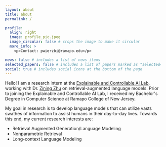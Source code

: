 ```yaml
---
layout: about
title: about
permalink: /

profile:
  align: right
  image: profile_pic.jpeg
  image_circular: false # crops the image to make it circular
  more_info: >
    <p>Contact: pwierzbi@ramapo.edu</p>

news: false # includes a list of news items
selected_papers: false # includes a list of papers marked as "selected={true}"
social: true # includes social icons at the bottom of the page
---
```


Hello! I am a research intern at the [Explainable and Controllable AI Lab](https://ziningzhu.github.io/research/), working with Dr. [Zining Zhu](https://ziningzhu.github.io/) on retrieval-augmented language models. Prior to joining the Explainable and Controllable AI Lab, I received my Bachelor's Degree in Computer Science at Ramapo College of New Jersey. 

My goal in research is to develop language models that can utilize vasts swathes of information to assist humans in their day-to-day lives. Towards this end, my current research interests are: 
- Retrieval Augmented Generation/Language Modeling
- Nonparametric Retrieval 
- Long-context Language Modeling 